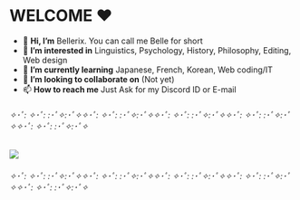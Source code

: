 
# WELCOME ♥
- 👋 **Hi, I’m** Bellerix. You can call me Belle for short
- 👀 **I’m interested in** Linguistics, Psychology, History, Philosophy, Editing, Web design
- 🌱 **I’m currently learning** Japanese, French, Korean, Web coding/IT
- 💞️ **I’m looking to collaborate on** (Not yet)
- 📫 **How to reach me** Just Ask for my Discord ID or E-mail
###### ✧･ﾟ: *✧･ﾟ:*  *:･ﾟ✧*:･ﾟ✧✧･ﾟ: *✧･ﾟ:*  *:･ﾟ✧*:･ﾟ✧✧･ﾟ: *✧･ﾟ:*  *:･ﾟ✧*:･ﾟ✧✧･ﾟ: *✧･ﾟ:*  *:･ﾟ✧*:･ﾟ✧✧･ﾟ: *✧･ﾟ:*  *:･ﾟ✧*:･ﾟ✧

<img src="https://i.pinimg.com/originals/2f/7e/78/2f7e78f44b8ab4807ede637c6443eb45.gif">

###### ✧･ﾟ: *✧･ﾟ:*  *:･ﾟ✧*:･ﾟ✧✧･ﾟ: *✧･ﾟ:*  *:･ﾟ✧*:･ﾟ✧✧･ﾟ: *✧･ﾟ:*  *:･ﾟ✧*:･ﾟ✧✧･ﾟ: *✧･ﾟ:*  *:･ﾟ✧*:･ﾟ✧✧･ﾟ: *✧･ﾟ:*  *:･ﾟ✧*:･ﾟ✧
<!---
beatriccian/beatriccian is a ✨ special ✨ repository because its `README.md` (this file) appears on your GitHub profile.
You can click the Preview link to take a look at your changes.
--->
